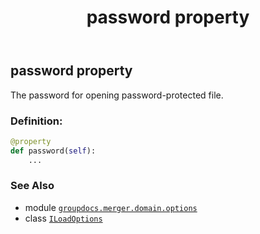 ﻿---
title: password property
second_title: GroupDocs.Merger for Python via .NET API References
description: 
type: docs
url: /python-net/groupdocs.merger.domain.options/iloadoptions/password/
is_root: false
weight: 50
---

## password property


The password for opening password-protected file.
### Definition:
```python
@property
def password(self):
    ...
```

### See Also
* module [`groupdocs.merger.domain.options`](../../)
* class [`ILoadOptions`](/merger/python-net/groupdocs.merger.domain.options/iloadoptions)
